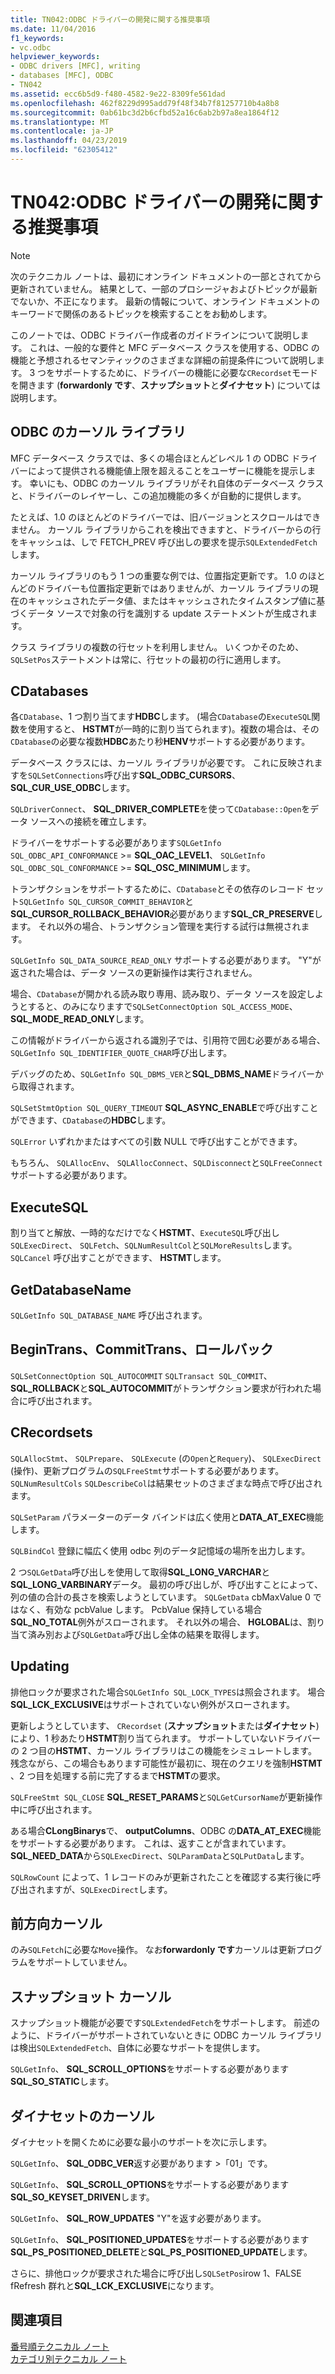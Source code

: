 ```yaml
---
title: TN042:ODBC ドライバーの開発に関する推奨事項
ms.date: 11/04/2016
f1_keywords:
- vc.odbc
helpviewer_keywords:
- ODBC drivers [MFC], writing
- databases [MFC], ODBC
- TN042
ms.assetid: ecc6b5d9-f480-4582-9e22-8309fe561dad
ms.openlocfilehash: 462f8229d995add79f48f34b7f81257710b4a8b8
ms.sourcegitcommit: 0ab61bc3d2b6cfbd52a16c6ab2b97a8ea1864f12
ms.translationtype: MT
ms.contentlocale: ja-JP
ms.lasthandoff: 04/23/2019
ms.locfileid: "62305412"
---
```

# <a name="tn042-odbc-driver-developer-recommendations"></a>TN042:ODBC ドライバーの開発に関する推奨事項

> [!NOTE]
>  次のテクニカル ノートは、最初にオンライン ドキュメントの一部とされてから更新されていません。 結果として、一部のプロシージャおよびトピックが最新でないか、不正になります。 最新の情報について、オンライン ドキュメントのキーワードで関係のあるトピックを検索することをお勧めします。

このノートでは、ODBC ドライバー作成者のガイドラインについて説明します。 これは、一般的な要件と MFC データベース クラスを使用する、ODBC の機能と予想されるセマンティックのさまざまな詳細の前提条件について説明します。 3 つをサポートするために、ドライバーの機能に必要な`CRecordset`モードを開きます (**forwardonly です**、**スナップショット**と**ダイナセット**) については説明します。

## <a name="odbcs-cursor-library"></a>ODBC のカーソル ライブラリ

MFC データベース クラスでは、多くの場合ほとんどレベル 1 の ODBC ドライバーによって提供される機能値上限を超えることをユーザーに機能を提示します。 幸いにも、ODBC のカーソル ライブラリがそれ自体のデータベース クラスと、ドライバーのレイヤーし、この追加機能の多くが自動的に提供します。

たとえば、1.0 のほとんどのドライバーでは、旧バージョンとスクロールはできません。 カーソル ライブラリからこれを検出できますと、ドライバーからの行をキャッシュは、しで FETCH_PREV 呼び出しの要求を提示`SQLExtendedFetch`します。

カーソル ライブラリのもう 1 つの重要な例では、位置指定更新です。 1.0 のほとんどのドライバーも位置指定更新ではありませんが、カーソル ライブラリの現在のキャッシュされたデータ値、またはキャッシュされたタイムスタンプ値に基づくデータ ソースで対象の行を識別する update ステートメントが生成されます。

クラス ライブラリの複数の行セットを利用しません。 いくつかそのため、`SQLSetPos`ステートメントは常に、行セットの最初の行に適用します。

## <a name="cdatabases"></a>CDatabases

各`CDatabase`、1 つ割り当てます**HDBC**します。 (場合`CDatabase`の`ExecuteSQL`関数を使用すると、 **HSTMT**が一時的に割り当てられます)。複数の場合は、その`CDatabase`の必要な複数**HDBC**あたり秒**HENV**サポートする必要があります。

データベース クラスには、カーソル ライブラリが必要です。 これに反映されますを`SQLSetConnections`呼び出す**SQL_ODBC_CURSORS**、 **SQL_CUR_USE_ODBC**します。

`SQLDriverConnect`、 **SQL_DRIVER_COMPLETE**を使って`CDatabase::Open`をデータ ソースへの接続を確立します。

ドライバーをサポートする必要があります`SQLGetInfo SQL_ODBC_API_CONFORMANCE`  >=  **SQL_OAC_LEVEL1**、 `SQLGetInfo SQL_ODBC_SQL_CONFORMANCE`  >=  **SQL_OSC_MINIMUM**します。

トランザクションをサポートするために、`CDatabase`とその依存のレコード セット`SQLGetInfo SQL_CURSOR_COMMIT_BEHAVIOR`と**SQL_CURSOR_ROLLBACK_BEHAVIOR**必要があります**SQL_CR_PRESERVE**します。 それ以外の場合、トランザクション管理を実行する試行は無視されます。

`SQLGetInfo SQL_DATA_SOURCE_READ_ONLY` サポートする必要があります。 "Y"が返された場合は、データ ソースの更新操作は実行されません。

場合、`CDatabase`が開かれる読み取り専用、読み取り、データ ソースを設定しようとすると、のみになりますで`SQLSetConnectOption SQL_ACCESS_MODE`、 **SQL_MODE_READ_ONLY**します。

この情報がドライバーから返される識別子では、引用符で囲む必要がある場合、`SQLGetInfo SQL_IDENTIFIER_QUOTE_CHAR`呼び出します。

デバッグのため、`SQLGetInfo SQL_DBMS_VER`と**SQL_DBMS_NAME**ドライバーから取得されます。

`SQLSetStmtOption SQL_QUERY_TIMEOUT` **SQL_ASYNC_ENABLE**で呼び出すことができます、`CDatabase`の**HDBC**します。

`SQLError` いずれかまたはすべての引数 NULL で呼び出すことができます。

もちろん、 `SQLAllocEnv`、 `SQLAllocConnect`、`SQLDisconnect`と`SQLFreeConnect`サポートする必要があります。

## <a name="executesql"></a>ExecuteSQL

割り当てと解放、一時的なだけでなく**HSTMT**、`ExecuteSQL`呼び出し`SQLExecDirect`、 `SQLFetch`、`SQLNumResultCol`と`SQLMoreResults`します。 `SQLCancel` 呼び出すことができます、 **HSTMT**します。

## <a name="getdatabasename"></a>GetDatabaseName

`SQLGetInfo SQL_DATABASE_NAME` 呼び出されます。

## <a name="begintrans-committrans-rollback"></a>BeginTrans、CommitTrans、ロールバック

`SQLSetConnectOption SQL_AUTOCOMMIT` `SQLTransact SQL_COMMIT`、 **SQL_ROLLBACK**と**SQL_AUTOCOMMIT**がトランザクション要求が行われた場合に呼び出されます。

## <a name="crecordsets"></a>CRecordsets

`SQLAllocStmt`、 `SQLPrepare`、 `SQLExecute` (の`Open`と`Requery`)、 `SQLExecDirect` (操作)、更新プログラムの`SQLFreeStmt`サポートする必要があります。 `SQLNumResultCols` `SQLDescribeCol`は結果セットのさまざまな時点で呼び出されます。

`SQLSetParam` パラメーターのデータ バインドは広く使用と**DATA_AT_EXEC**機能します。

`SQLBindCol` 登録に幅広く使用 odbc 列のデータ記憶域の場所を出力します。

2 つ`SQLGetData`呼び出しを使用して取得**SQL_LONG_VARCHAR**と**SQL_LONG_VARBINARY**データ。 最初の呼び出しが、呼び出すことによって、列の値の合計の長さを検索しようとしています。 `SQLGetData` cbMaxValue 0 ではなく、有効な pcbValue します。 PcbValue 保持している場合**SQL_NO_TOTAL**例外がスローされます。 それ以外の場合、 **HGLOBAL**は、割り当て済み別および`SQLGetData`呼び出し全体の結果を取得します。

## <a name="updating"></a>Updating

排他ロックが要求された場合`SQLGetInfo SQL_LOCK_TYPES`は照会されます。 場合**SQL_LCK_EXCLUSIVE**はサポートされていない例外がスローされます。

更新しようとしています、 `CRecordset` (**スナップショット**または**ダイナセット**) により、1 秒あたり**HSTMT**割り当てられます。 サポートしていないドライバーの 2 つ目の**HSTMT**、カーソル ライブラリはこの機能をシミュレートします。 残念ながら、この場合もあります可能性が最初に、現在のクエリを強制**HSTMT** 、2 つ目を処理する前に完了するまで**HSTMT**の要求。

`SQLFreeStmt SQL_CLOSE` **SQL_RESET_PARAMS**と`SQLGetCursorName`が更新操作中に呼び出されます。

ある場合**CLongBinarys**で、 **outputColumns**、ODBC の**DATA_AT_EXEC**機能をサポートする必要があります。 これは、返すことが含まれています。 **SQL_NEED_DATA**から`SQLExecDirect`、`SQLParamData`と`SQLPutData`します。

`SQLRowCount` によって、1 レコードのみが更新されたことを確認する実行後に呼び出されますが、`SQLExecDirect`します。

## <a name="forwardonly-cursors"></a>前方向カーソル

のみ`SQLFetch`に必要な`Move`操作。 なお**forwardonly です**カーソルは更新プログラムをサポートしていません。

## <a name="snapshot-cursors"></a>スナップショット カーソル

スナップショット機能が必要です`SQLExtendedFetch`をサポートします。 前述のように、ドライバーがサポートされていないときに ODBC カーソル ライブラリは検出`SQLExtendedFetch`、自体に必要なサポートを提供します。

`SQLGetInfo`、 **SQL_SCROLL_OPTIONS**をサポートする必要があります**SQL_SO_STATIC**します。

## <a name="dynaset-cursors"></a>ダイナセットのカーソル

ダイナセットを開くために必要な最小のサポートを次に示します。

`SQLGetInfo`、 **SQL_ODBC_VER**返す必要があります >「01」です。

`SQLGetInfo`、 **SQL_SCROLL_OPTIONS**をサポートする必要があります**SQL_SO_KEYSET_DRIVEN**します。

`SQLGetInfo`、 **SQL_ROW_UPDATES** "Y"を返す必要があります。

`SQLGetInfo`、 **SQL_POSITIONED_UPDATES**をサポートする必要があります**SQL_PS_POSITIONED_DELETE**と**SQL_PS_POSITIONED_UPDATE**します。

さらに、排他ロックが要求された場合に呼び出し`SQLSetPos`irow 1、FALSE fRefresh 群れと**SQL_LCK_EXCLUSIVE**になります。

## <a name="see-also"></a>関連項目

[番号順テクニカル ノート](../mfc/technical-notes-by-number.md)<br/>
[カテゴリ別テクニカル ノート](../mfc/technical-notes-by-category.md)
